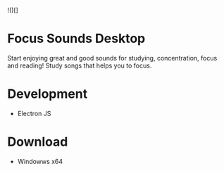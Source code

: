 ﻿!()[]
# Focus Sounds Desktop 

Start enjoying great and good sounds for studying, concentration, focus and reading! Study songs that helps you to focus.

# Development 
- Electron JS

# Download 
- Windowws x64 
